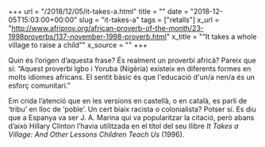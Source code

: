 +++
url = "/2018/12/05/it-takes-a.html"
title = ""
date = "2018-12-05T15:03:00+00:00"
slug = "it-takes-a"
tags = ["retalls"]
x_url = "http://www.afriprov.org/african-proverb-of-the-month/23-1998proverbs/137-november-1998-proverb.html"
x_title = "“It takes a whole village to raise a child”"
x_source = ""
+++


Quin és l’origen d’aquesta frase? És realment un proverbi africà? Pareix que sí: “Aquest proverbi Igbo i Yoruba (Nigèria) existeix en diferents formes en molts idiomes africans. El sentit bàsic és que l'educació d'un/a nen/a és un esforç comunitari.”

Em crida l’atenció que en les versions en castellà, o en català, es parli de ‘tribu’ en lloc de ‘poble’. Un cert biaix racista o colonialista? Potser sí. Es diu que a Espanya va ser J. A. Marina qui va popularitzar la citació, però abans d’això Hillary Clinton l’havia utilitzada en el títol del seu llibre *It Takes a Village: And Other Lessons Children Teach Us* (1996).
